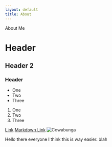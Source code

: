 ```yaml
---
layout: default
title: About
---
```

About Me
# Header
## Header 2
### Header

- One
- Two
- Three

1. One
2. Two
3. Three

<a href="http://www.google.com">Link</a>
[Markdown Link](http://www.google.com)
![Cowabunga](https://media.tenor.com/images/0f3c2968f9553823ca95bb4351bf7954/tenor.gif)

Hello there everyone I think this is way easier.
blah
